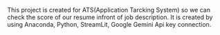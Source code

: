 This project is created for ATS(Application Tarcking System) so we can check the score of our resume infront of job description.
It is created by using Anaconda, Python, StreamLit, Google Gemini Api key connection.
